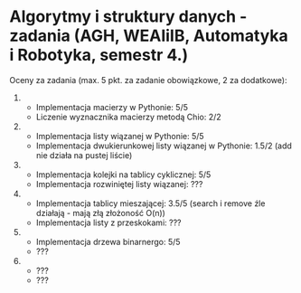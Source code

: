 # Algorytmy i struktury danych - zadania (AGH, WEAIiIB, Automatyka i Robotyka, semestr 4.)

Oceny za zadania (max. 5 pkt. za zadanie obowiązkowe, 2 za dodatkowe):
1. - Implementacja macierzy w Pythonie: 5/5
   - Liczenie wyznacznika macierzy metodą Chio: 2/2
   
2. - Implementacja listy wiązanej w Pythonie: 5/5
   - Implementacja dwukierunkowej listy wiązanej w Pythonie: 1.5/2 (add nie działa na pustej liście)
   
3. - Implementacja kolejki na tablicy cyklicznej: 5/5
   - Implementacja rozwiniętej listy wiązanej: ???

4. - Implementacja tablicy mieszającej: 3.5/5 (search i remove źle działają - mają złą złożoność O(n))
   - Implementacja listy z przeskokami: ???
   
5. - Implementacja drzewa binarnergo: 5/5
   - ???
   
6. - ???
   - ???
